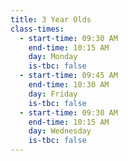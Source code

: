 ```yaml
---
title: 3 Year Olds
class-times:
  - start-time: 09:30 AM
    end-time: 10:15 AM
    day: Monday
    is-tbc: false
  - start-time: 09:45 AM
    end-time: 10:30 AM
    day: Friday
    is-tbc: false
  - start-time: 09:30 AM
    end-time: 10:15 AM
    day: Wednesday
    is-tbc: false
---
```

